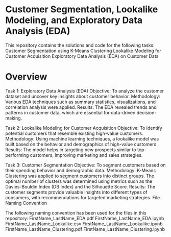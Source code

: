 # Customer Segmentation, Lookalike Modeling, and Exploratory Data Analysis (EDA)

This repository contains the solutions and code for the following tasks:
Customer Segmentation using K-Means Clustering
Lookalike Modeling for Customer Acquisition
Exploratory Data Analysis (EDA) on Customer Data

# Overview

Task 1: Exploratory Data Analysis (EDA)
Objective: To analyze the customer dataset and uncover key insights about customer behavior.
Methodology: Various EDA techniques such as summary statistics, visualizations, and correlation analysis were applied.
Results: The EDA revealed trends and patterns in customer data, which are essential for data-driven decision-making. 

Task 2: Lookalike Modeling for Customer Acquisition
Objective: To identify potential customers that resemble existing high-value customers.
Methodology: Using machine learning techniques, a lookalike model was built based on the behavior and demographics of high-value customers.
Results: The model helps in targeting new prospects similar to top-performing customers, improving marketing and sales strategies.

Task 3: Customer Segmentation
Objective: To segment customers based on their spending behavior and demographic data.
Methodology: K-Means Clustering was applied to segment customers into distinct groups. The optimal number of clusters was determined using metrics such as the Davies-Bouldin Index (DB Index) and the Silhouette Score.
Results: The customer segments provide valuable insights into different types of consumers, with recommendations for targeted marketing strategies.
File Naming Convention

The following naming convention has been used for the files in this repository:
FirstName_LastName_EDA.pdf
FirstName_LastName_EDA.ipynb
FirstName_LastName_Lookalike.csv
FirstName_LastName_Lookalike.ipynb
FirstName_LastName_Clustering.pdf
FirstName_LastName_Clustering.ipynb
